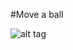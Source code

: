 #Move a ball

![alt tag](https://github.com/termantics/OpenGL-Brickout/blob/master/05_draw_a_paddle/output.png?raw=true)
